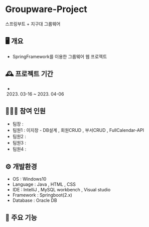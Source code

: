 # Groupware-Project 
스프링부트 + 지구대 그룹웨어

## 🖥️ 개요
- SpringFramework를 이용한 그룹웨어 웹 프로젝트

## 🕰️ 프로젝트 기간
- 2023. 03-16 ~ 2023. 04-06

## 🧑‍🤝‍🧑 참여 인원
- 팀장 : 
- 팀원1 : 이지창 - DB설계 , 회원CRUD , 부서CRUD , FullCalendar-API
- 팀원2 : 
- 팀원3 :
- 팀원4 :

## ⚙️ 개발환경
- OS : Windows10
- Language : Java , HTML , CSS
- IDE : IntelliJ , MySQL workbench , Visual studio
- Framework : Springboot(2.x)
- Database : Oracle DB

## 📌 주요 기능




